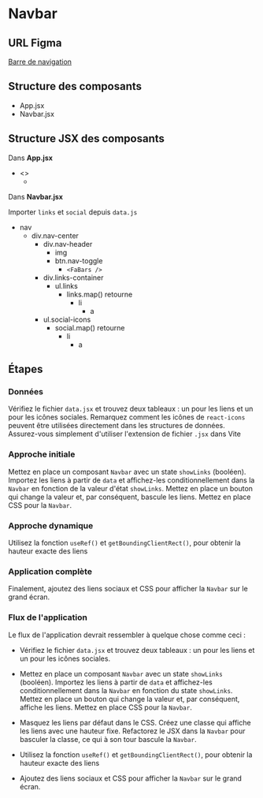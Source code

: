 # Navbar

## URL Figma

[Barre de navigation](https://www.figma.com/file/Se61eLfK50x0JatmdSdLzL/Navbar?node-id=0%3A1&t=iDQ4v9bsLeblAFUK-1)

## Structure des composants

- App.jsx
- Navbar.jsx

## Structure JSX des composants

Dans **App.jsx**

- <>
  - <Navbar />

Dans **Navbar.jsx**

Importer `links` et `social` depuis `data.js`

- nav
  - div.nav-center
    - div.nav-header
      - img
      - btn.nav-toggle
        - `<FaBars />`
    - div.links-container
      - ul.links
        - links.map() retourne
          - li
            - a
    - ul.social-icons
      - social.map() retourne
        - li
          - a

## Étapes

### Données

Vérifiez le fichier `data.jsx` et trouvez deux tableaux : un pour les liens et un pour les icônes sociales. Remarquez comment les icônes de `react-icons` peuvent être utilisées directement dans les structures de données. Assurez-vous simplement d'utiliser l'extension de fichier `.jsx` dans Vite

### Approche initiale

Mettez en place un composant `Navbar` avec un state `showLinks` (booléen). Importez les liens à partir de `data` et affichez-les conditionnellement dans la `Navbar` en fonction de la valeur d'état `showLinks`. Mettez en place un bouton qui change la valeur et, par conséquent, bascule les liens. Mettez en place CSS pour la `Navbar`.

### Approche dynamique

Utilisez la fonction `useRef()` et `getBoundingClientRect()`, pour obtenir la hauteur exacte des liens

### Application complète

Finalement, ajoutez des liens sociaux et CSS pour afficher la `Navbar` sur le grand écran.

### Flux de l'application

Le flux de l'application devrait ressembler à quelque chose comme ceci :

- Vérifiez le fichier `data.jsx` et trouvez deux tableaux : un pour les liens et un pour les icônes sociales.

- Mettez en place un composant `Navbar` avec un state `showLinks` (booléen). Importez les liens à partir de `data` et affichez-les conditionnellement dans la `Navbar` en fonction du state `showLinks`. Mettez en place un bouton qui change la valeur et, par conséquent, affiche les liens. Mettez en place CSS pour la `Navbar`.

- Masquez les liens par défaut dans le CSS. Créez une classe qui affiche les liens avec une hauteur fixe. Refactorez le JSX dans la `Navbar` pour basculer la classe, ce qui à son tour bascule la `Navbar`.

- Utilisez la fonction `useRef()` et `getBoundingClientRect()`, pour obtenir la hauteur exacte des liens

- Ajoutez des liens sociaux et CSS pour afficher la `Navbar` sur le grand écran.
